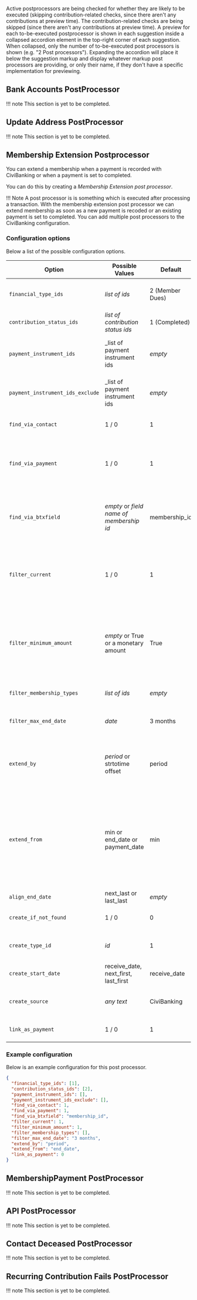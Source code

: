 Active postprocessors are being checked for whether they are likely to be
executed (skipping contribution-related checks, since there aren't any
contributions at preview time). The contribution-related checks are being
skipped (since there aren't any contributions at preview time). A preview for
each to-be-executed postprocessor is shown in each suggestion inside a collapsed
accordion element in the top-right corner of each suggestion. When collapsed,
only the number of to-be-executed post processors is shown (e.g. "2 Post
processors"). Expanding the accordion will place it below the suggestion markup
and display whatever markup post processors are providing, or only their name,
if they don't have a specific implementation for previewing.

## Bank Accounts PostProcessor

!!! note
    This section is yet to be completed.

## Update Address PostProcessor

!!! note
    This section is yet to be completed.

## Membership Extension Postprocessor

You can extend a membership when a payment is recorded with CiviBanking or when a payment is set to completed.

You can do this by creating a _Membership Extension post processor_.

!!! Note
    A post processor is is something which is executed after processing a
    transaction. With the membership extension post processor we can extend
    membership as soon as a new payment is recoded or an existing payment is set
    to completed. You can add multiple post processors to the CiviBanking
    configuration.

### Configuration options

Below a list of the possible configuration options.

| Option                           | Possible Values                          | Default         | Description                                                                                                                                                                                                                                                      |
|----------------------------------|------------------------------------------|-----------------|------------------------------------------------------------------------------------------------------------------------------------------------------------------------------------------------------------------------------------------------------------------|
| `financial_type_ids`             | _list of ids_                            | 2 (Member Dues) | Only extend a membership when the payment has this financial type                                                                                                                                                                                                |
| `contribution_status_ids`        | _list of contribution status ids_        | 1 (Completed)   | Only extend a membership when the payment has this status                                                                                                                                                                                                        |
| `payment_instrument_ids`         | _list of payment instrument ids          | _empty_         | Only extend a membership when the payment is recorded with one of those payment instruments                                                                                                                                                                      |
| `payment_instrument_ids_exclude` | _list of payment instrument ids          | _empty_         | Only extend a membership when the payment is *not* recorded with one of those payment instruments                                                                                                                                                                |
| `find_via_contact`               | 1 / 0                                    | 1               | Find a membership based on the contact of the payment                                                                                                                                                                                                            |
| `find_via_payment`               | 1 / 0                                    | 1               | Find a membership through the link between the payment and the membership. Only useful when you are updating existing contributions                                                                                                                              |
| `find_via_btxfield`              | _empty_ or _field name of membership id_ | membership_id   | Find the membership by a field in the banking transaction. Only useful when other matchers/importers/post processors set a field in the banking transaction                                                                                                      |
| `filter_current`                 | 1 / 0                                    | 1               | Only update a membership when it has a current status. You can set the class of status under Administer -> CiviMember -> Membership Status Rules                                                                                                                 |
| `filter_minimum_amount`          | _empty_ or True or a monetary amount     | True            | Only extend a membership when the payment has the minimum amount of the membership type or when the payment has the minum amount specified here. You can also disable the check for minimum amount                                                               |
| `filter_membership_types`        | _list of ids_                            | _empty_         | If set only extend memberships of this type                                                                                                                                                                                                                      |
| `filter_max_end_date`            | _date_                                   | 3 months        | Membership end date should not be after 3 months of contribution receive date                                                                                                                                                                                    |
| `extend_by`                      | _period_ or strtotime offset             | period          | When set to period the membership is extend by the membership type period definition. If set to a strtotime value (e.g. +1 month) it is extended by this value                                                                                                   |
| `extend_from`                    | min or end_date or payment_date          | min             | When set to _payment_date_ the membership is extended from the contribution receive date. If set to _end_date_ the membership is extended by the end date of the membership. If set to _min_ then it is extended by the minmum value of end_date or payment_date |
| `align_end_date`                 | next_last or last_last                   | _empty_         | _Not sure how this option works_                                                                                                                                                                                                                                 |
| `create_if_not_found`            | 1 / 0                                    | 0               | Create a new membership when no membership is found                                                                                                                                                                                                              |
| `create_type_id`                 | _id_                                     | 1               | When a new membership is created give it this membership type                                                                                                                                                                                                    |
| `create_start_date`              | receive_date, next_first, last_first     | receive_date    | _Not sure how this option works_                                                                                                                                                                                                                                 |
| `create_source`                  | _any text_                               | CiviBanking     | This is the value set to the source of the membership when a new one is created                                                                                                                                                                                  |
| `link_as_payment`                | 1 / 0                                    | 1               | When set the contribution is linked to the membership                                                                                                                                                                                                            |

### Example configuration

Below is an example configuration for this post processor.

```json
{
  "financial_type_ids": [1],
  "contribution_status_ids": [2],
  "payment_instrument_ids": [],
  "payment_instrument_ids_exclude": [],
  "find_via_contact": 1,
  "find_via_payment": 1,
  "find_via_btxfield": "membership_id",
  "filter_current": 1,
  "filter_minimum_amount": 1,
  "filter_membership_types": [],
  "filter_max_end_date": "3 months",
  "extend_by": "period",
  "extend_from": "end_date",
  "link_as_payment": 0
}
```

## MembershipPayment PostProcessor

!!! note
    This section is yet to be completed.

## API PostProcessor

!!! note
    This section is yet to be completed.

## Contact Deceased PostProcessor

!!! note
    This section is yet to be completed.

## Recurring Contribution Fails PostProcessor

!!! note
    This section is yet to be completed.


